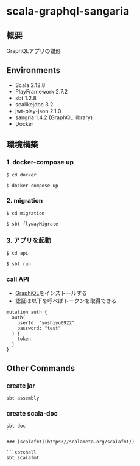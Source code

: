 # scala-graphql-sangaria

## 概要

GraphQLアプリの雛形

## Environments

* Scala 2.12.8
* PlayFramework 2.7.2
* sbt 1.2.8
* scalikejdbc 3.2
* jwt-play-json 2.1.0
* sangria 1.4.2 (GraphQL library)
* Docker

## 環境構築

### 1. docker-compose up

```shell
$ cd docker

$ docker-compose up
```

### 2. migration

```shell
$ cd migration

$ sbt flywayMigrate
```

### 3. アプリを起動

```shell
$ cd api

$ sbt run
```

### call API

- [GraphiQL](https://github.com/graphql/graphiql/tree/main/packages/graphiql#readme)をインストールする
- 認証は以下を呼べばトークンを取得できる
```
mutation auth {
  auth(
    userId: "yoshiyu0922"
    password: "test"
  ) {
    token
  }
}
```


## Other Commands

### create jar

```sbtshell
sbt assembly
```

### create scala-doc

```sbtshell
sbt doc
``

### [scalafmt](https://scalameta.org/scalafmt/)

```sbtshell
sbt scalafmt
```
